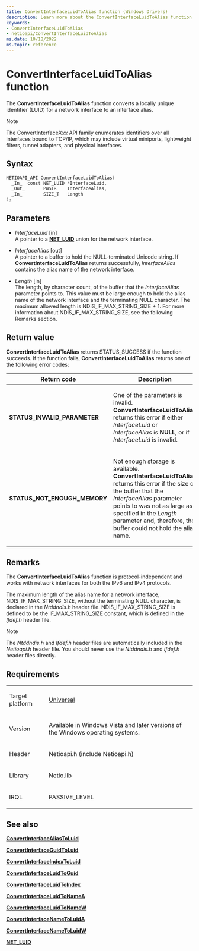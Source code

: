```yaml
---
title: ConvertInterfaceLuidToAlias function (Windows Drivers)
description: Learn more about the ConvertInterfaceLuidToAlias function.
keywords:
- ConvertInterfaceLuidToAlias
- netioapi/ConvertInterfaceLuidToAlias
ms.date: 10/18/2022
ms.topic: reference
---
```


# ConvertInterfaceLuidToAlias function

The **ConvertInterfaceLuidToAlias** function converts a locally unique identifier (LUID) for a network interface to an interface alias.

> [!NOTE]
> The ConvertInterface*Xxx* API family enumerates identifiers over all interfaces bound to TCP/IP, which may include virtual miniports, lightweight filters, tunnel adapters, and physical interfaces.

## Syntax

``` c++
NETIOAPI_API ConvertInterfaceLuidToAlias(
  _In_  const NET_LUID *InterfaceLuid,
  _Out_       PWSTR    InterfaceAlias,
  _In_        SIZE_T   Length
);
```

## Parameters

- *InterfaceLuid* \[in\]  
   A pointer to a [**NET\_LUID**](net-luid-value.md) union for the network interface.

- *InterfaceAlias* \[out\]  
   A pointer to a buffer to hold the NULL-terminated Unicode string. If **ConvertInterfaceLuidToAlias** returns successfully, *InterfaceAlias* contains the alias name of the network interface.

- *Length* \[in\]  
   The length, by character count, of the buffer that the *InterfaceAlias* parameter points to. This value must be large enough to hold the alias name of the network interface and the terminating NULL character. The maximum allowed length is NDIS\_IF\_MAX\_STRING\_SIZE + 1. For more information about NDIS\_IF\_MAX\_STRING\_SIZE, see the following Remarks section.

## Return value

**ConvertInterfaceLuidToAlias** returns STATUS\_SUCCESS if the function succeeds. If the function fails, **ConvertInterfaceLuidToAlias** returns one of the following error codes:

<table>
<thead>
<tr class="header">
<th>Return code</th>
<th>Description</th>
</tr>
</thead>
<tbody>
<tr class="odd">
<td><strong>STATUS_INVALID_PARAMETER</strong></td>
<td><p>One of the parameters is invalid. <strong>ConvertInterfaceLuidToAlias</strong> returns this error if either <em>InterfaceLuid</em> or <em>InterfaceAlias</em> is <strong>NULL</strong>, or if <em>InterfaceLuid</em> is invalid.</p></td>
</tr>
<tr class="even">
<td><strong>STATUS_NOT_ENOUGH_MEMORY</strong></td>
<td><p>Not enough storage is available. <strong>ConvertInterfaceLuidToAlias</strong> returns this error if the size of the buffer that the <em>InterfaceAlias</em> parameter points to was not as large as specified in the <em>Length</em> parameter and, therefore, the buffer could not hold the alias name.</p></td>
</tr>
</tbody>
</table>

## Remarks

The **ConvertInterfaceLuidToAlias** function is protocol-independent and works with network interfaces for both the IPv6 and IPv4 protocols.

The maximum length of the alias name for a network interface, NDIS\_IF\_MAX\_STRING\_SIZE, without the terminating NULL character, is declared in the *Ntddndis.h* header file. NDIS\_IF\_MAX\_STRING\_SIZE is defined to be the IF\_MAX\_STRING\_SIZE constant, which is defined in the *Ifdef.h* header file.

> [!NOTE]
> The *Ntddndis.h* and *Ifdef.h* header files are automatically included in the *Netioapi.h* header file. You should never use the *Ntddndis.h* and *Ifdef.h* header files directly.

## Requirements

<table>
<tbody>
<tr class="odd">
<td><p>Target platform</p></td>
<td><a href="/windows-hardware/drivers/develop/target-platforms">Universal</a></td>
</tr>
<tr class="even">
<td><p>Version</p></td>
<td><p>Available in Windows Vista and later versions of the Windows operating systems.</p></td>
</tr>
<tr class="odd">
<td><p>Header</p></td>
<td>Netioapi.h (include Netioapi.h)</td>
</tr>
<tr class="even">
<td><p>Library</p></td>
<td>Netio.lib</td>
</tr>
<tr class="odd">
<td><p>IRQL</p></td>
<td><p>PASSIVE_LEVEL</p></td>
</tr>
</tbody>
</table>

## See also

[**ConvertInterfaceAliasToLuid**](convertinterfacealiastoluid.md)

[**ConvertInterfaceGuidToLuid**](convertinterfaceguidtoluid.md)

[**ConvertInterfaceIndexToLuid**](convertinterfaceindextoluid.md)

[**ConvertInterfaceLuidToGuid**](convertinterfaceluidtoguid.md)

[**ConvertInterfaceLuidToIndex**](convertinterfaceluidtoindex.md)

[**ConvertInterfaceLuidToNameA**](convertinterfaceluidtonamea.md)

[**ConvertInterfaceLuidToNameW**](convertinterfaceluidtonamew.md)

[**ConvertInterfaceNameToLuidA**](convertinterfacenametoluida.md)

[**ConvertInterfaceNameToLuidW**](convertinterfacenametoluidw.md)

[**NET\_LUID**](net-luid-value.md)

